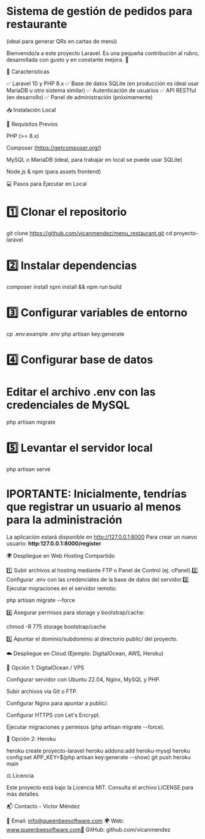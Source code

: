 <h1> Sistema de gestión de pedidos para restaurante </h1>
(ideal para generar QRs en cartas de menú)





Bienvenido/a a este proyecto Laravel. Es una pequeña contribución al rubro, desarrollada con gusto y en constante mejora. 🌱

📌 Características

✅ Laravel 10 y PHP 8.x
✅ Base de datos SQLite (en producción es ideal usar MariaDB u otro sistema similar)
✅ Autenticación de usuarios
✅ API RESTful (en desarrollo)
✅ Panel de administración (próximamente)

📥 Instalación Local

🔧 Requisitos Previos

PHP (>= 8.x)

Composer (https://getcomposer.org/)

MySQL o MariaDB (ideal, para trabajar en local se puede usar SQLite)

Node.js & npm (para assets frontend)

💻 Pasos para Ejecutar en Local

# 1️⃣ Clonar el repositorio
git clone https://github.com/vicanmendez/menu_restaurant.git
cd proyecto-laravel

# 2️⃣ Instalar dependencias 
composer install
npm install && npm run build

# 3️⃣ Configurar variables de entorno
cp .env.example .env
php artisan key:generate

# 4️⃣ Configurar base de datos
# Editar el archivo .env con las credenciales de MySQL
php artisan migrate

# 5️⃣ Levantar el servidor local
php artisan serve

# IPORTANTE: Inicialmente, tendrías que registrar un usuario al menos para la administración

La aplicación estará disponible en http://127.0.0.1:8000
Para crear un nuevo usuario: <b> http:127.0.0.1:8000/register </b>

🌍 Despliegue en Web Hosting Compartido

1️⃣ Subir archivos al hosting mediante FTP o Panel de Control (ej. cPanel).2️⃣ Configurar .env con las credenciales de la base de datos del servidor.3️⃣ Ejecutar migraciones en el servidor remoto:

php artisan migrate --force

4️⃣ Asegurar permisos para storage y bootstrap/cache:

chmod -R 775 storage bootstrap/cache

5️⃣ Apuntar el dominio/subdominio al directorio public/ del proyecto.

☁️ Despliegue en Cloud (Ejemplo: DigitalOcean, AWS, Heroku)

🔹 Opción 1: DigitalOcean / VPS

Configurar servidor con Ubuntu 22.04, Nginx, MySQL y PHP.

Subir archivos via Git o FTP.

Configurar Nginx para apuntar a public/.

Configurar HTTPS con Let's Encrypt.

Ejecutar migraciones y permisos (php artisan migrate --force).

🔹 Opción 2: Heroku

heroku create proyecto-laravel
heroku addons:add heroku-mysql
heroku config:set APP_KEY=$(php artisan key:generate --show)
git push heroku main

⚖️ Licencia

Este proyecto está bajo la Licencia MIT. Consulta el archivo LICENSE para más detalles.

📬 Contacto - Víctor Méndez

📧 Email: info@queenbeesoftware.com 🌍 Web: www.queenbeesoftware.com🐙 GitHub: github.com/vicanmendez
